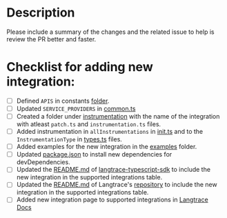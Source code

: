 # Description

Please include a summary of the changes and the related issue to help is review the PR better and faster.

# Checklist for adding new integration:

- [ ] Defined `APIS` in constants [folder](../src/constants/instrumentation/).
- [ ] Updated `SERVICE_PROVIDERS` in [common.ts](../src/constants/common.ts)
- [ ] Created a folder under [instrumentation](../src/instrumentation/) with the name of the integration with atleast `patch.ts` and `instrumentation.ts` files.
- [ ] Added instrumentation in `allInstrumentations` in [init.ts](../src/init/init.ts) and to the `InstrumentationType` in [types.ts](../src/init/types.ts) files.
- [ ] Added examples for the new integration in the [examples](../src/examples/) folder.
- [ ] Updated [package.json](../package.json) to install new dependencies for devDependencies.
- [ ] Updated the [README.md](../README.md) of [langtrace-typescript-sdk](https://github.com/Scale3-Labs/langtrace-typescript-sdk) to include the new integration in the supported integrations table.
- [ ] Updated the [README.md](https://github.com/Scale3-Labs/langtrace?tab=readme-ov-file#supported-integrations) of Langtrace's [repository](https://github.com/Scale3-Labs/langtrace) to include the new integration in the supported integrations table.
- [ ] Added new integration page to supported integrations in [Langtrace Docs](https://github.com/Scale3-Labs/langtrace-docs)
